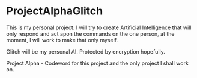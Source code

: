 # ProjectAlphaGlitch
This is my personal project. I will try to create Artificial Intelligence that will only respond and act apon the commands on the one person, at the moment, I will work to make that only myself. 

Glitch will be my personal AI. Protected by encryption hopefully.

Project Alpha - Codeword for this project and the only project I shall work on.

